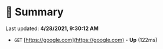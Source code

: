 # 📖 Summary
Last updated: **4/28/2021, 9:30:12 AM**

- `GET` [https://google.com](https://google.com) - **Up** (122ms)
